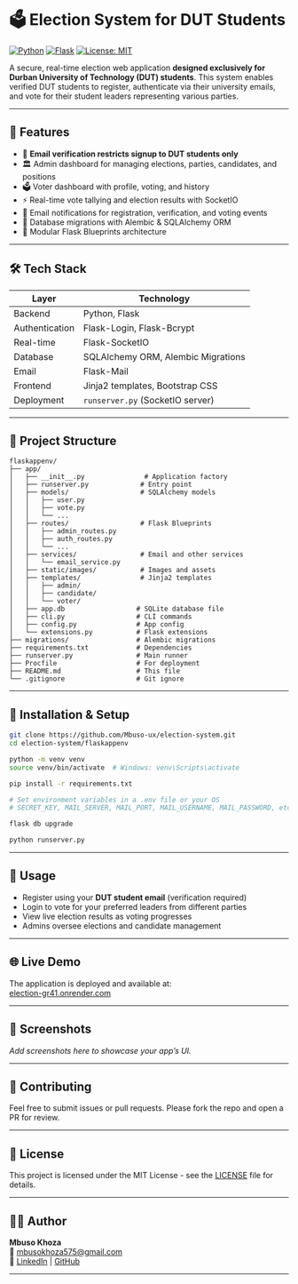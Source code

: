 
# 🗳️ Election System for DUT Students

[![Python](https://img.shields.io/badge/python-3.12-blue)](https://www.python.org/)
[![Flask](https://img.shields.io/badge/flask-3.1.0-lightgrey)](https://flask.palletsprojects.com/)
[![License: MIT](https://img.shields.io/badge/License-MIT-green.svg)](LICENSE)

A secure, real-time election web application **designed exclusively for Durban University of Technology (DUT) students**. This system enables verified DUT students to register, authenticate via their university emails, and vote for their student leaders representing various parties.

---

## 🚀 Features

- 🔐 **Email verification restricts signup to DUT students only**  
- 🏛️ Admin dashboard for managing elections, parties, candidates, and positions  
- 🗳️ Voter dashboard with profile, voting, and history  
- ⚡ Real-time vote tallying and election results with SocketIO  
- 📧 Email notifications for registration, verification, and voting events  
- 🔄 Database migrations with Alembic & SQLAlchemy ORM  
- 🧩 Modular Flask Blueprints architecture  

---

## 🛠️ Tech Stack

| Layer          | Technology                        |
|----------------|---------------------------------|
| Backend        | Python, Flask                   |
| Authentication | Flask-Login, Flask-Bcrypt       |
| Real-time      | Flask-SocketIO                  |
| Database       | SQLAlchemy ORM, Alembic Migrations |
| Email          | Flask-Mail                     |
| Frontend       | Jinja2 templates, Bootstrap CSS |
| Deployment     | `runserver.py` (SocketIO server) |

---

## 📂 Project Structure

```
flaskappenv/
├── app/
│   ├── __init__.py               # Application factory
│   ├── runserver.py             # Entry point
│   ├── models/                  # SQLAlchemy models
│   │   ├── user.py
│   │   ├── vote.py
│   │   └── ...
│   ├── routes/                  # Flask Blueprints
│   │   ├── admin_routes.py
│   │   ├── auth_routes.py
│   │   └── ...
│   ├── services/                # Email and other services
│   │   └── email_service.py
│   ├── static/images/           # Images and assets
│   ├── templates/               # Jinja2 templates
│   │   ├── admin/
│   │   ├── candidate/
│   │   └── voter/
│   ├── app.db                  # SQLite database file
│   ├── cli.py                  # CLI commands
│   ├── config.py               # App config
│   └── extensions.py           # Flask extensions
├── migrations/                 # Alembic migrations
├── requirements.txt            # Dependencies
├── runserver.py                # Main runner
├── Procfile                    # For deployment
├── README.md                   # This file
└── .gitignore                  # Git ignore
```

---

## 🧪 Installation & Setup

```bash
git clone https://github.com/Mbuso-ux/election-system.git
cd election-system/flaskappenv

python -m venv venv
source venv/bin/activate  # Windows: venv\Scripts\activate

pip install -r requirements.txt

# Set environment variables in a .env file or your OS
# SECRET_KEY, MAIL_SERVER, MAIL_PORT, MAIL_USERNAME, MAIL_PASSWORD, etc.

flask db upgrade

python runserver.py
```

---

## 📖 Usage

- Register using your **DUT student email** (verification required)  
- Login to vote for your preferred leaders from different parties  
- View live election results as voting progresses  
- Admins oversee elections and candidate management  

---

## 🌐 Live Demo

The application is deployed and available at:  
[election-gr41.onrender.com](https://election-gr41.onrender.com)

---

## 📸 Screenshots

*Add screenshots here to showcase your app’s UI.*

---

## 🤝 Contributing

Feel free to submit issues or pull requests. Please fork the repo and open a PR for review.

---

## 📄 License

This project is licensed under the MIT License - see the [LICENSE](LICENSE) file for details.

---

## 👨‍💻 Author

**Mbuso Khoza**  
📧 mbusokhoza575@gmail.com  
🔗 [LinkedIn](https://www.linkedin.com/in/mbuso-khoza) | [GitHub](https://github.com/Mbuso-ux)

---
